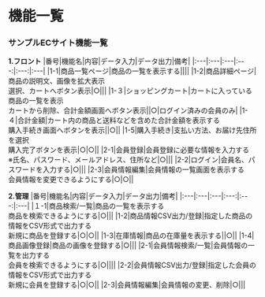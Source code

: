 # 機能一覧
### サンプルECサイト機能一覧
**1.フロント**
|番号|機能名|内容|データ入力|データ出力|備考|
|:---|:---|:---|:---:|:---:|:---|
|1-1|商品一覧ページ|商品の一覧を表示する||||
|1-2|商品詳細ページ|商品の説明文、画像を拡大表示<br>選択、カートへボタン表示|○|||
|1-３|ショッピングカート|カートに入っている商品の一覧を表示<br>カートから削除、合計金額画面へボタン表示||○|ログイン済みの会員のみ|
|1-４|合計金額|カート内の商品と送料などを含めた合計金額を表示する<br>購入手続き画面へボタンを表示||○||
|1-5|購入手続き|支払い方法、お届け先住所を選択<br>購入完了ボタンを表示|○|○||
|2-1|会員登録|会員登録に必要な情報を入力する<br>※氏名、パスワード、メールアドレス、住所など|○|||
|2-2|ログイン|会員名、パスワードを入力する|○|||
|2-3|会員情報編集|会員情報の一覧画面を表示する<br>会員情報を変更できるようにする|○|○||

**2.管理**
|番号|機能名|内容|データ入力|データ出力|備考|
|:---|:---|:---|:---:|:---:|:---|
|１-1|商品検索/一覧|商品の一覧を表示する<br>商品を検索できるようにする|○|||
|1-2|商品情報CSV出力/登録|指定した商品の情報をCSV形式で出力する<br>新規に商品を登録する|○|○||
|1-3|在庫情報|商品の在庫量を表示する||○||
|1-4|商品画像登録|商品の画像を登録する|○|||
|2-1|会員情報検索/一覧|会員情報の一覧を出力する<br>会員を検索できるようにする|○||||
|2-2|会員情報CSV出力/登録|指定した会員の情報をCSV形式で出力する<br>新規に会員を登録する|○|○||
|2-3|会員情報編集|会員情報の変更、削除|○|||
